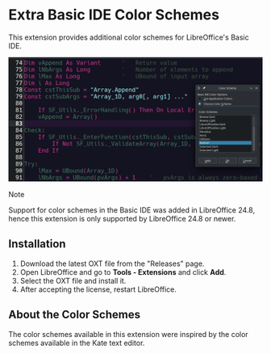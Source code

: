 # Extra Basic IDE Color Schemes

This extension provides additional color schemes for LibreOffice's Basic IDE.

![Screenshot of the color schemes](screenshots/screenshot.png)

> [!NOTE]
> Support for color schemes in the Basic IDE was added in LibreOffice 24.8, hence this extension is only supported by LibreOffice 24.8 or newer.

## Installation

1. Download the latest OXT file from the "Releases" page.
2. Open LibreOffice and go to **Tools - Extensions** and click **Add**.
3. Select the OXT file and install it.
4. After accepting the license, restart LibreOffice.

## About the Color Schemes

The color schemes available in this extension were inspired by the color schemes available in the Kate text editor.
